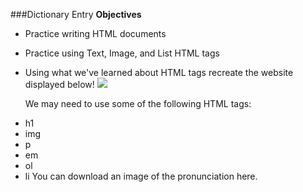 ###Dictionary Entry
**Objectives**
- Practice writing HTML documents
- Practice using Text, Image, and List HTML tags
- Using what we've learned about HTML tags recreate the website displayed below!
![](https://s3.amazonaws.com/General_V88/boomyeah2015/codingdojo/curriculum/content/chapter/dictionary_entry.png)

  We may need to use some of the following HTML tags:

* h1
* img
* p
* em
* ol
* li
You can download an image of the pronunciation here.